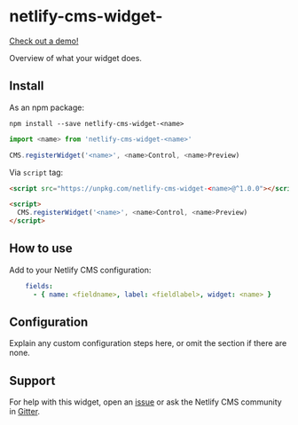 # netlify-cms-widget-<name>

[Check out a demo!](https://replace-with-widget-name.netlify.com/demo)

Overview of what your widget does.

## Install

As an npm package:

```shell
npm install --save netlify-cms-widget-<name>
```

```js
import <name> from 'netlify-cms-widget-<name>'

CMS.registerWidget('<name>', <name>Control, <name>Preview)
```

Via `script` tag:

```html
<script src="https://unpkg.com/netlify-cms-widget-<name>@^1.0.0"></script>

<script>
  CMS.registerWidget('<name>', <name>Control, <name>Preview)
</script>
```

## How to use

Add to your Netlify CMS configuration:

```yaml
    fields:
      - { name: <fieldname>, label: <fieldlabel>, widget: <name> }
```

## Configuration

Explain any custom configuration steps here, or omit the section if there are none.

## Support

For help with this widget, open an [issue](https://github.com/<user>/<repo>) or ask the Netlify CMS community in [Gitter](https://gitter.im/netlify/netlifycms).
